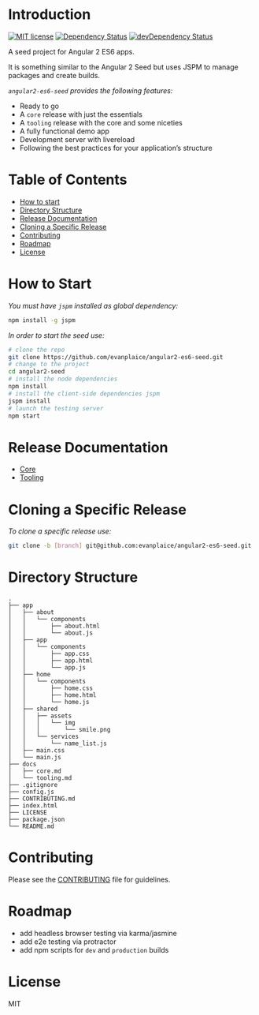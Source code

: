 # Introduction

[![MIT license](http://img.shields.io/badge/license-MIT-brightgreen.svg)](http://opensource.org/licenses/MIT)
[![Dependency Status](https://david-dm.org/mgechev/angular2-seed.svg)](https://david-dm.org/evanplaice/angular2-es6-seed)
[![devDependency Status](https://david-dm.org/mgechev/angular2-seed/dev-status.svg)](https://david-dm.org/evanplaice/angular2-es6-seed#info=devDependencies)

A seed project for Angular 2 ES6 apps.

It is something similar to the Angular 2 Seed but uses JSPM to manage packages and create builds.

*`angular2-es6-seed` provides the following features:*

- Ready to go
- A `core` release with just the essentials
- A `tooling` release with the core and some niceties
- A fully functional demo app
- Development server with livereload
- Following the best practices for your application’s structure

# Table of Contents

- [How to start](#how-to-start)
- [Directory Structure](#directory-structure)
- [Release Documentation](#release-documentation)
- [Cloning a Specific Release](#cloning-a-specific-release)
- [Contributing](#contributing)
- [Roadmap](#roadmap)
- [License](#license)

# How to Start

*You must have `jspm` installed as global dependency:*

```bash
npm install -g jspm
```

*In order to start the seed use:*
```bash
# clone the repo
git clone https://github.com/evanplaice/angular2-es6-seed.git
# change to the project
cd angular2-seed
# install the node dependencies
npm install
# install the client-side dependencies jspm
jspm install
# launch the testing server
npm start
```
# Release Documentation

- [Core](https://github.com/evanplaice/angular2-es6-seed/tree/master/docs/core.md)
- [Tooling](https://github.com/evanplaice/angular2-es6-seed/tree/master/docs/tooling.md)

# Cloning a Specific Release

*To clone a specific release use:*
```bash
git clone -b [branch] git@github.com:evanplaice/angular2-es6-seed.git
```

# Directory Structure

```
.
├── app
│   ├── about
│   │   └── components
│   │       ├── about.html
│   │       └── about.js
│   ├── app
│   │   └── components
│   │       ├── app.css
│   │       ├── app.html
│   │       └── app.js
│   ├── home
│   │   └── components
│   │       ├── home.css
│   │       ├── home.html
│   │       └── home.js
│   ├── shared
│   │   ├── assets
│   │   │   └── img
│   │   │       └── smile.png
│   │   └── services
│   │       └── name_list.js
│   ├── main.css
│   └── main.js
├── docs
│   ├── core.md
│   └── tooling.md
├── .gitignore
├── config.js
├── CONTRIBUTING.md
├── index.html
├── LICENSE
├── package.json
└── README.md
```

# Contributing

Please see the [CONTRIBUTING](https://github.com/evanplaice/angular2-seed/blob/master/CONTRIBUTING.md) file for guidelines.

# Roadmap

- add headless browser testing via karma/jasmine
- add e2e testing via protractor
- add npm scripts for `dev` and `production` builds

# License

MIT
